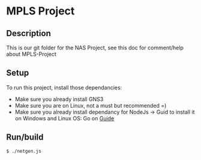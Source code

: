 # MPLS Project

## Description
This is our git folder for the NAS Project, see this doc for comment/help about MPLS-Project


## Setup
To run this project, install those dependancies:
* Make sure you already install GNS3
* Make sure you are on Linux, not a must but recommended =)
* Make sure you already install dependancy for NodeJs -> Guid to install it on Windows and Linux OS: Go on [Guide](https://aboutreact.com/guide-to-install-npm-and-nodejs/)

## Run/build
```
$ ./netgen.js
```